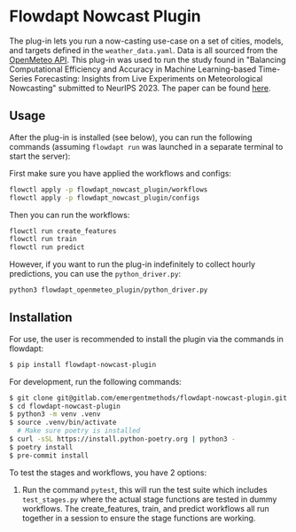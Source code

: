 # Flowdapt Nowcast Plugin

The plug-in lets you run a now-casting use-case on a set of cities, models, and targets defined in the `weather_data.yaml`. Data is all sourced from the [OpenMeteo API](https://open-meteo.com/). This plug-in was used to run the study found in "Balancing Computational Efficiency and Accuracy in Machine Learning-based Time-Series Forecasting: Insights from Live Experiments on Meteorological Nowcasting" submitted to NeurIPS 2023. The paper can be found [here](https://arxiv.org/abs/2309.15207).

## Usage

After the plug-in is installed (see below), you can run the following commands (assuming `flowdapt run` was launched in a separate terminal to start the server):

First make sure you have applied the workflows and configs:

```bash
flowctl apply -p flowdapt_nowcast_plugin/workflows
flowctl apply -p flowdapt_nowcast_plugin/configs
```

Then you can run the workflows:

```bash
flowctl run create_features
flowctl run train
flowctl run predict
```

However, if you want to run the plug-in indefinitely to collect hourly predictions, you can use the `python_driver.py`:

```bash
python3 flowdapt_openmeteo_plugin/python_driver.py
```

## Installation

For use, the user is recommended to install the plugin via the commands in flowdapt:

```bash
$ pip install flowdapt-nowcast-plugin
```

For development, run the following commands:
```bash
$ git clone git@gitlab.com/emergentmethods/flowdapt-nowcast-plugin.git
$ cd flowdapt-nowcast-plugin
$ python3 -m venv .venv
$ source .venv/bin/activate
  # Make sure poetry is installed
$ curl -sSL https://install.python-poetry.org | python3 -
$ poetry install
$ pre-commit install
```

To test the stages and workflows, you have 2 options:

1. Run the command `pytest`, this will run the test suite which includes `test_stages.py` where the actual stage functions are tested in dummy workflows. The create_features, train, and predict workflows all run together in a session to  ensure the stage functions are working.
